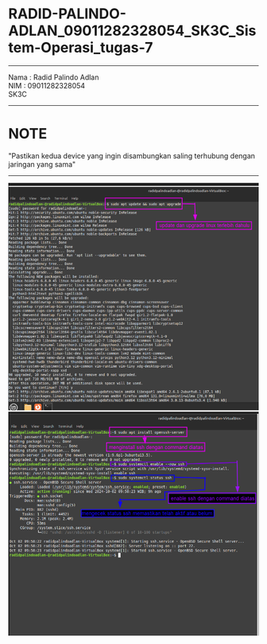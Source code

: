 # RADID-PALINDO-ADLAN_09011282328054_SK3C_Sistem-Operasi_tugas-7

<hr>

Nama : Radid Palindo Adlan\
NIM : 09011282328054\
SK3C

<hr>

#  NOTE 
"Pastikan kedua device yang ingin disambungkan saling terhubung dengan jaringan yang sama"

<hr>

<img src="1.png" style="width:100"/>

<img src="2.png" style="width:100"/>

